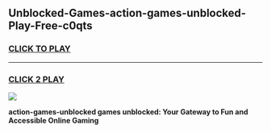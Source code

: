 
## Unblocked-Games-action-games-unblocked-Play-Free-c0qts
<h3>
<a href="https://premium76.site?title=action-games-unblocked&ref=23A">CLICK TO PLAY</a></h3>
<hr>

<h3>
<a href="https://premium76.site?title=action-games-unblocked&ref=23A">CLICK 2 PLAY</a>
  
</h3>

<a href="https://premium76.site?title=action-games-unblocked&ref=23A"><img src="https://clearcache.store/games.png"></a>


**action-games-unblocked games unblocked: Your Gateway to Fun and Accessible Online Gaming**
